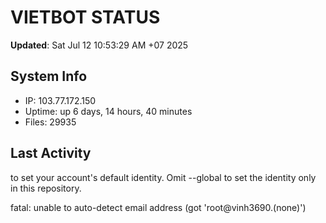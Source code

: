 # VIETBOT STATUS
**Updated**: Sat Jul 12 10:53:29 AM +07 2025

## System Info
- IP: 103.77.172.150
- Uptime: up 6 days, 14 hours, 40 minutes
- Files: 29935

## Last Activity

to set your account's default identity.
Omit --global to set the identity only in this repository.

fatal: unable to auto-detect email address (got 'root@vinh3690.(none)')
